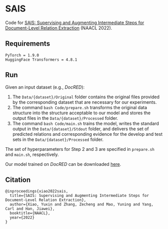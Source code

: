 # SAIS

Code for <a href="https://arxiv.org/abs/2109.12093">SAIS: Supervising and Augmenting Intermediate Steps for Document-Level Relation Extraction</a> (NAACL 2022).

## Requirements

```
PyTorch = 1.9.0
HuggingFace Transformers = 4.8.1
```

## Run

Given an input dataset (e.g., _DocRED_):

1. The ```Data/{dataset}/Original``` folder contains the original files provided by the corresponding dataset that are necessary for our experiments.
1. The command ```bash Code/prepare.sh``` transforms the original data structure into the structure acceptable to our model and stores the output files in the ```Data/{dataset}/Processed``` folder.
1. The command ```bash Code/main.sh``` trains the model, writes the standard output in the ```Data/{dataset}/Stdout``` folder, and delivers the set of predicted relations and corresponding evidence for the develop and test sets in the ```Data/{dataset}/Processed``` folder.

The set of hyperparameters for Step 2 and 3 are specified in ```prepare.sh``` and ```main.sh```, respectively. 

Our model trained on _DocRED_ can be downloaded <a href="https://drive.google.com/drive/folders/1_xM8GdK0G5geYn0t4_L4ONOobLHSpznO?usp=sharing">here</a>.

## Citation

```
@inproceedings{xiao2022sais,
  title={SAIS: Supervising and Augmenting Intermediate Steps for Document-Level Relation Extraction},
  author={Xiao, Yuxin and Zhang, Zecheng and Mao, Yuning and Yang, Carl and Han, Jiawei},
  booktitle={NAACL},
  year={2022}
}
```
